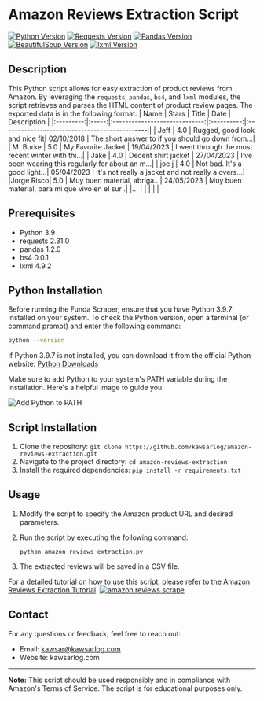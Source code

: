 # Amazon Reviews Extraction Script

[![Python Version](https://img.shields.io/badge/python-3.9-blue)](https://www.python.org/downloads/release/python-390/)
[![Requests Version](https://img.shields.io/badge/requests-2.31.0-brightgreen)](https://pypi.org/project/requests/)
[![Pandas Version](https://img.shields.io/badge/pandas-1.2.0-orange)](https://pypi.org/project/pandas/)
[![BeautifulSoup Version](https://img.shields.io/badge/bs4-0.0.1-lightgrey)](https://pypi.org/project/bs4/)
[![lxml Version](https://img.shields.io/badge/lxml-4.9.2-green)](https://pypi.org/project/lxml/)

## Description
This Python script allows for easy extraction of product reviews from Amazon. By leveraging the `requests`, `pandas`, `bs4`, and `lxml` modules, the script retrieves and parses the HTML content of product review pages.
The exported data is in the following format:
|   Name    | Stars |             Title             |    Date    |                  Description                  |
|:---------:|:-----:|:-----------------------------:|:----------:|:----------------------------------------------:|
|   Jeff    |  4.0  | Rugged, good look and nice fit| 02/10/2018 | The short answer to if you should go down from...|
| M. Burke  |  5.0  |     My Favorite Jacket       | 19/04/2023 | I went through the most recent winter with thi...|
|   Jake    |  4.0  |    Decent shirt jacket       | 27/04/2023 | I’ve been wearing this regularly for about an m...|
|  joe j    |  4.0  | Not bad. It's a good light...| 05/04/2023 | It's not really a jacket and not really a overs...|
|Jorge Risco|  5.0  | Muy buen material, abriga...| 24/05/2023 | Muy buen material, para mi que vivo en el sur .|
|...        |       |                             |            |                                                |


## Prerequisites
- Python 3.9
- requests 2.31.0
- pandas 1.2.0
- bs4 0.0.1
- lxml 4.9.2

## Python Installation
Before running the Funda Scraper, ensure that you have Python 3.9.7 installed on your system. To check the Python version, open a terminal (or command prompt) and enter the following command:

```bash
python --version
```

If Python 3.9.7 is not installed, you can download it from the official Python website: [Python Downloads](https://www.python.org/downloads/release/python-397/)

Make sure to add Python to your system's PATH variable during the installation. Here's a helpful image to guide you:

![Add Python to PATH](https://camo.githubusercontent.com/96c8ee1f0cc3bbb4145befc07d39dfc629404b8f3dc692298b6419e20714fa33/68747470733a2f2f696d673030312e70726e747363722e636f6d2f66696c652f696d673030312f544e2d6d62647a79547871767130546a6f7a683959512e6a706567)

## Script Installation
1. Clone the repository: `git clone https://github.com/kawsarlog/amazon-reviews-extraction.git`
2. Navigate to the project directory: `cd amazon-reviews-extraction`
3. Install the required dependencies: `pip install -r requirements.txt`

## Usage
1. Modify the script to specify the Amazon product URL and desired parameters.
2. Run the script by executing the following command:

   ```
   python amazon_reviews_extraction.py
   ```

3. The extracted reviews will be saved in a CSV file.

For a detailed tutorial on how to use this script, please refer to the [Amazon Reviews Extraction Tutorial](https://www.youtube.com/watch?v=m-3kyQLIXlU).
[![amazon reviews scrape](https://img001.prntscr.com/file/img001/5dJtVNx6T6eoizkcI4n3Dg.png)](https://www.youtube.com/watch?v=m-3kyQLIXlU)

## Contact
For any questions or feedback, feel free to reach out:

- Email: kawsar@kawsarlog.com
- Website: kawsarlog.com

---

**Note:** This script should be used responsibly and in compliance with Amazon's Terms of Service. The script is for educational purposes only.
